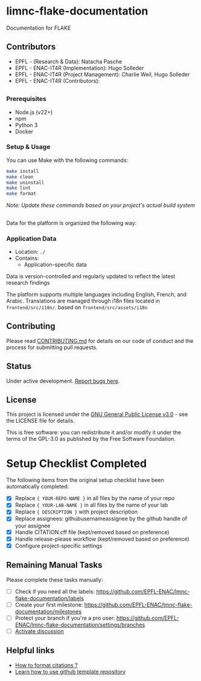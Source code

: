 # limnc-flake-documentation

Documentation for FLAKE

## Contributors

- EPFL - (Research & Data): Natacha Pasche
- EPFL - ENAC-IT4R (Implementation): Hugo Solleder
- EPFL - ENAC-IT4R (Project Management): Charlie Weil, Hugo Solleder
- EPFL - ENAC-IT4R (Contributors):

##

### Prerequisites

- Node.js (v22+)
- npm
- Python 3
- Docker

### Setup & Usage

You can use Make with the following commands:

```bash
make install
make clean
make uninstall
make lint
make format
```

_Note: Update these commands based on your project's actual build system_

##

Data for the platform is organized the following way:

### Application Data

- Location: `./`
- Contains:
    - Application-specific data

Data is version-controlled and regularly updated to reflect the latest research findings

The platform supports multiple languages including English, French, and Arabic. Translations are managed through i18n files located in `frontend/src/i18n/`. based on `frontend/src/assets/i18n`

## Contributing

Please read [CONTRIBUTING.md](CONTRIBUTING.md) for details on our code of conduct and the process for submitting pull requests.

## Status

Under active development. [Report bugs here](https://github.com/EPFL-ENAC/lmnc-flake-documentation/issues).

## License

This project is licensed under the [GNU General Public License v3.0](LICENSE) - see the LICENSE file for details.

This is free software: you can redistribute it and/or modify it under the terms of the GPL-3.0 as published by the Free Software Foundation.

# Setup Checklist Completed

The following items from the original setup checklist have been automatically completed:

- [x] Replace `{ YOUR-REPO-NAME }` in all files by the name of your repo
- [x] Replace `{ YOUR-LAB-NAME }` in all files by the name of your lab
- [x] Replace `{ DESCRIPTION }` with project description
- [x] Replace assignees: githubusernameassignee by the github handle of your assignee
- [x] Handle CITATION.cff file (kept/removed based on preference)
- [x] Handle release-please workflow (kept/removed based on preference)
- [x] Configure project-specific settings

## Remaining Manual Tasks

Please complete these tasks manually:

- [ ] Check if you need all the labels: https://github.com/EPFL-ENAC/lmnc-flake-documentation/labels
- [ ] Create your first milestone: https://github.com/EPFL-ENAC/lmnc-flake-documentation/milestones
- [ ] Protect your branch if you're a pro user: https://github.com/EPFL-ENAC/lmnc-flake-documentation/settings/branches
- [ ] [Activate discussion](https://github.com/EPFL-ENAC/lmnc-flake-documentation/settings)

## Helpful links

- [How to format citations ?](https://docs.github.com/en/repositories/managing-your-repositorys-settings-and-features/customizing-your-repository/about-citation-files)
- [Learn how to use github template repository](https://docs.github.com/en/repositories/creating-and-managing-repositories/creating-a-repository-from-a-template)
